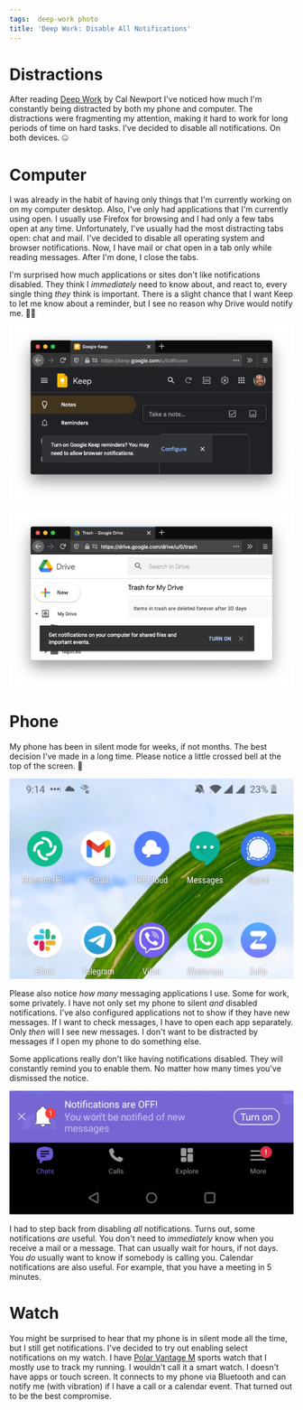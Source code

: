 ```yaml
---
tags:  deep-work photo
title: 'Deep Work: Disable All Notifications'
---
```

# Distractions

After reading [Deep Work](/deep-work) by Cal Newport I've noticed how much I'm constantly being distracted by both my phone and computer. The distractions were fragmenting my attention, making it hard to work for long periods of time on hard tasks. I've decided to disable all notifications. On both devices. 🤐

# Computer

I was already in the habit of having only things that I'm currently working on on my computer desktop. Also, I've only had applications that I'm currently using open. I usually use Firefox for browsing and I had only a few tabs open at any time. Unfortunately, I've usually had the most distracting tabs open: chat and mail. I've decided to disable all operating system and browser notifications. Now, I have mail or chat open in a tab only while reading messages. After I'm done, I close the tabs.

I'm surprised how much applications or sites don't like notifications disabled. They think I *immediately* need to know about, and react to, every single thing *they* think is important. There is a slight chance that I want Keep to let me know about a reminder, but I see no reason why Drive would notify me. 🤷‍♂️

![Google Keep](/assets/deep-work-notifications/keep.png "Google Keep")

![Google Drive](/assets/deep-work-notifications/drive.png "Google Drive")

# Phone

My phone has been in silent mode for weeks, if not months. The best decision I've made in a long time. Please notice a little crossed bell at the top of the screen. 🔕

![Apps](/assets/deep-work-notifications/apps.jpg "Apps")

Please also notice *how many* messaging applications I use. Some for work, some privately. I have not only set my phone to silent *and* disabled notifications. I've also configured applications not to show if they have new messages. If I want to check messages, I have to open each app separately. Only *then* will I see new messages. I don't want to be distracted by messages if I open my phone to do something else.

Some applications really don't like having notifications disabled. They will constantly remind you to enable them. No matter how many times you've dismissed the notice.

![Viber](/assets/deep-work-notifications/viber.jpg "Viber")

I had to step back from disabling *all* notifications. Turns out, some notifications *are* useful. You don't need to *immediately* know when you receive a mail or a message. That can usually wait for hours, if not days. You *do* usually want to know if somebody is calling you. Calendar notifications are also useful. For example, that you have a meeting in 5 minutes.


# Watch

You might be surprised to hear that my phone is in silent mode all the time, but I still get notifications. I've decided to try out enabling select notifications on my watch. I have [Polar Vantage M](https://www.polar.com/en/vantage/m) sports watch that I mostly use to track my running. I wouldn't call it a smart watch. I doesn't have apps or touch screen. It connects to my phone via Bluetooth and can notify me (with vibration) if I have a call or a calendar event. That turned out to be the best compromise.
